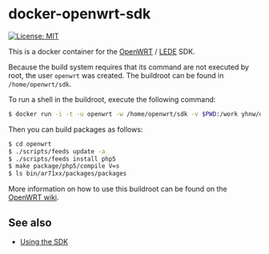 docker-openwrt-sdk
========================
[![License: MIT](http://img.shields.io/badge/license-MIT-blue.svg?style=flat-square)](https://github.com/hnw/docker-openwrt-sdk/blob/master/LICENSE)


This is a docker container for the [OpenWRT](https://openwrt.org/) / [LEDE](https://www.lede-project.org/) SDK.

Because the build system requires that its command are not executed by root,
the user `openwrt` was created. The buildroot can be found in
`/home/openwrt/sdk`.

To run a shell in the buildroot, execute the following command:

```sh
$ docker run -i -t -u openwrt -w /home/openwrt/sdk -v $PWD:/work yhnw/openwrt-sdk:15.05.1-ar71xx /bin/bash
```

Then you can build packages as follows:

```sh
$ cd openwrt
$ ./scripts/feeds update -a
$ ./scripts/feeds install php5
$ make package/php5/compile V=s
$ ls bin/ar71xx/packages/packages
```

More information on how to use this buildroot can be found on the
[OpenWRT wiki](http://wiki.openwrt.org/doc/howto/build).


## See also

- [Using the SDK](https://wiki.openwrt.org/doc/howto/obtain.firmware.sdk)
